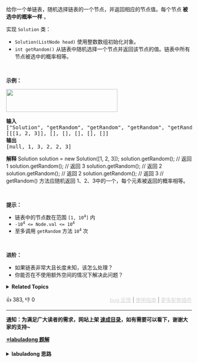 <p>给你一个单链表，随机选择链表的一个节点，并返回相应的节点值。每个节点<strong> 被选中的概率一样</strong> 。</p>

<p>实现 <code>Solution</code> 类：</p>

<ul> 
 <li><code>Solution(ListNode head)</code> 使用整数数组初始化对象。</li> 
 <li><code>int getRandom()</code> 从链表中随机选择一个节点并返回该节点的值。链表中所有节点被选中的概率相等。</li> 
</ul>

<p>&nbsp;</p>

<p><strong>示例：</strong></p> 
<img alt="" src="https://assets.leetcode.com/uploads/2021/03/16/getrand-linked-list.jpg" style="width: 302px; height: 62px;" /> 
<pre>
<strong>输入</strong>
["Solution", "getRandom", "getRandom", "getRandom", "getRandom", "getRandom"]
[[[1, 2, 3]], [], [], [], [], []]
<strong>输出</strong>
[null, 1, 3, 2, 2, 3]
</pre>

<strong>解释</strong>
Solution solution = new Solution([1, 2, 3]);
solution.getRandom(); // 返回 1
solution.getRandom(); // 返回 3
solution.getRandom(); // 返回 2
solution.getRandom(); // 返回 2
solution.getRandom(); // 返回 3
// getRandom() 方法应随机返回 1、2、3中的一个，每个元素被返回的概率相等。</pre>

<p>&nbsp;</p>

<p><strong>提示：</strong></p>

<ul> 
 <li>链表中的节点数在范围 <code>[1, 10<sup>4</sup>]</code> 内</li> 
 <li><code>-10<sup>4</sup> &lt;= Node.val &lt;= 10<sup>4</sup></code></li> 
 <li>至多调用&nbsp;<code>getRandom</code> 方法 <code>10<sup>4</sup></code> 次</li> 
</ul>

<p>&nbsp;</p>

<p><strong>进阶：</strong></p>

<ul> 
 <li>如果链表非常大且长度未知，该怎么处理？</li> 
 <li>你能否在不使用额外空间的情况下解决此问题？</li> 
</ul>

<details><summary><strong>Related Topics</strong></summary>水塘抽样 | 链表 | 数学 | 随机化</details><br>

<div>👍 383, 👎 0<span style='float: right;'><span style='color: gray;'><a href='https://github.com/labuladong/fucking-algorithm/issues' target='_blank' style='color: lightgray;text-decoration: underline;'>bug 反馈</a> | <a href='https://labuladong.online/algo/fname.html?fname=jb插件简介' target='_blank' style='color: lightgray;text-decoration: underline;'>使用指南</a> | <a href='https://labuladong.online/algo/' target='_blank' style='color: lightgray;text-decoration: underline;'>更多配套插件</a></span></span></div>

<div id="labuladong"><hr>

**通知：为满足广大读者的需求，网站上架 [速成目录](https://labuladong.online/algo/intro/quick-learning-plan/)，如有需要可以看下，谢谢大家的支持~**



<p><strong><a href="https://labuladong.online/algo/frequency-interview/random-algorithm/" target="_blank">⭐️labuladong 题解</a></strong></p>
<details><summary><strong>labuladong 思路</strong></summary>


<div id="labuladong_solution_zh">

## 基本思路

这题属于数学题，如何在长度未知的序列（数据流）中**随机**选择一个元素出来？

结论：当你遇到第 `i` 个元素时，应该有 `1/i` 的概率选择该元素，`1 - 1/i` 的概率保持原有的选择。

证明请看详细题解。

**详细题解**：
  - [谈谈游戏中的随机算法](https://labuladong.online/algo/frequency-interview/random-algorithm/)

</div>





<div id="solution">

## 解法代码



<div class="tab-panel"><div class="tab-nav">
<button data-tab-item="cpp" class="tab-nav-button btn " data-tab-group="default" onclick="switchTab(this)">cpp🤖</button>

<button data-tab-item="python" class="tab-nav-button btn " data-tab-group="default" onclick="switchTab(this)">python🤖</button>

<button data-tab-item="java" class="tab-nav-button btn active" data-tab-group="default" onclick="switchTab(this)">java🟢</button>

<button data-tab-item="go" class="tab-nav-button btn " data-tab-group="default" onclick="switchTab(this)">go🤖</button>

<button data-tab-item="javascript" class="tab-nav-button btn " data-tab-group="default" onclick="switchTab(this)">javascript🤖</button>
</div><div class="tab-content">
<div data-tab-item="cpp" class="tab-item " data-tab-group="default"><div class="highlight">

```cpp
// 注意：cpp 代码由 chatGPT🤖 根据我的 java 代码翻译。
// 本代码的正确性已通过力扣验证，如有疑问，可以对照 java 代码查看。

#include <random>

class Solution {

    ListNode* head;
    std::mt19937 gen;

public:
    Solution(ListNode* head) : head(head), gen(std::random_device{}()) {}

    // 返回链表中一个随机节点的值
    int getRandom() {
        int i = 0, res = 0;
        ListNode* p = head;
        // while 循环遍历链表
        while (p != nullptr) {
            i++;
            // 生成一个 [0, i) 之间的整数
            // 这个整数等于 0 的概率就是 1/i
            if (gen() % i == 0) {
                res = p->val;
            }
            p = p->next;
        }
        return res;
    }
};
```

</div></div>

<div data-tab-item="python" class="tab-item " data-tab-group="default"><div class="highlight">

```python
# 注意：python 代码由 chatGPT🤖 根据我的 java 代码翻译。
# 本代码的正确性已通过力扣验证，如有疑问，可以对照 java 代码查看。

import random

class Solution:

    def __init__(self, head: ListNode):
        self.head = head
    
    # 返回链表中一个随机节点的值
    def getRandom(self) -> int:
        i = 0
        res = 0
        p = self.head
        # while 循环遍历链表
        while p is not None:
            i += 1
            # 生成一个 [0, i) 之间的整数
            # 这个整数等于 0 的概率就是 1/i
            if 0 == random.randint(0, i - 1):
                res = p.val
            p = p.next
        return res
```

</div></div>

<div data-tab-item="java" class="tab-item active" data-tab-group="default"><div class="highlight">

```java
class Solution {

    ListNode head;
    Random r = new Random();

    public Solution(ListNode head) {
        this.head = head;
    }
    
    // 返回链表中一个随机节点的值
    int getRandom() {
        int i = 0, res = 0;
        ListNode p = head;
        // while 循环遍历链表
        while (p != null) {
            i++;
            // 生成一个 [0, i) 之间的整数
            // 这个整数等于 0 的概率就是 1/i
            if (0 == r.nextInt(i)) {
                res = p.val;
            }
            p = p.next;
        }
        return res;
    }
}
```

</div></div>

<div data-tab-item="go" class="tab-item " data-tab-group="default"><div class="highlight">

```go
// 注意：go 代码由 chatGPT🤖 根据我的 java 代码翻译。
// 本代码的正确性已通过力扣验证，如有疑问，可以对照 java 代码查看。

type Solution struct {
    head *ListNode
    r    *rand.Rand
}

func Constructor(head *ListNode) Solution {
    return Solution{head: head, r: rand.New(rand.NewSource(time.Now().UnixNano()))}
}

// 返回链表中一个随机节点的值
func (this *Solution) GetRandom() int {
    i, res := 0, 0
    p := this.head
    // while 循环遍历链表
    for p != nil {
        i++
        // 生成一个 [0, i) 之间的整数
        // 这个整数等于 0 的概率就是 1/i
        if this.r.Intn(i) == 0 {
            res = p.Val
        }
        p = p.Next
    }
    return res
}
```

</div></div>

<div data-tab-item="javascript" class="tab-item " data-tab-group="default"><div class="highlight">

```javascript
// 注意：javascript 代码由 chatGPT🤖 根据我的 java 代码翻译。
// 本代码的正确性已通过力扣验证，如有疑问，可以对照 java 代码查看。

var Solution = function(head) {
    this.head = head;
    this.r = Math.random;
};

// 返回链表中一个随机节点的值
Solution.prototype.getRandom = function() {
    let i = 0, res = 0;
    let p = this.head;
    // while 循环遍历链表
    while (p !== null) {
        i++;
        // 生成一个 [0, i) 之间的整数
        // 这个整数等于 0 的概率就是 1/i
        if (Math.floor(this.r() * i) === 0) {
            res = p.val;
        }
        p = p.next;
    }
    return res;
};
```

</div></div>
</div></div>

</div>
</details>
</div>



